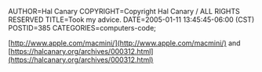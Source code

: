AUTHOR=Hal Canary
COPYRIGHT=Copyright Hal Canary / ALL RIGHTS RESERVED
TITLE=Took my advice.
DATE=2005-01-11 13:45:45-06:00 (CST)
POSTID=385
CATEGORIES=computers-code;

[http://www.apple.com/macmini/](http://www.apple.com/macmini/) and [https://halcanary.org/archives/000312.html](https://halcanary.org/archives/000312.html)
